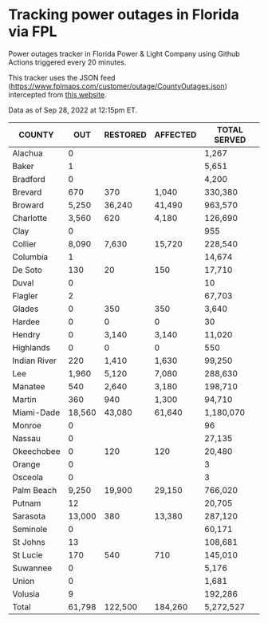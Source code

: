 # Tracking power outages in Florida via FPL

Power outages tracker in Florida Power &amp; Light Company using Github Actions triggered every 20 minutes.

This tracker uses the JSON feed (https://www.fplmaps.com/customer/outage/CountyOutages.json) intercepted from [this website](https://www.fplmaps.com/index.html).

Data as of Sep 28, 2022 at 12:15pm ET.

|	COUNTY 	|	OUT	|	RESTORED	|	AFFECTED	|	TOTAL SERVED	|
|	---	|	---	|	---	|	---	|	---	|
|	Alachua	|	0	|		|		|	1,267	|
|	Baker	|	1	|		|		|	5,651	|
|	Bradford	|	0	|		|		|	4,200	|
|	Brevard	|	670	|	370	|	1,040	|	330,380	|
|	Broward	|	5,250	|	36,240	|	41,490	|	963,570	|
|	Charlotte	|	3,560	|	620	|	4,180	|	126,690	|
|	Clay	|	0	|		|		|	955	|
|	Collier	|	8,090	|	7,630	|	15,720	|	228,540	|
|	Columbia	|	1	|		|		|	14,674	|
|	De Soto	|	130	|	20	|	150	|	17,710	|
|	Duval	|	0	|		|		|	10	|
|	Flagler	|	2	|		|		|	67,703	|
|	Glades	|	0	|	350	|	350	|	3,640	|
|	Hardee	|	0	|	0	|	0	|	30	|
|	Hendry	|	0	|	3,140	|	3,140	|	11,020	|
|	Highlands	|	0	|	0	|	0	|	550	|
|	Indian River	|	220	|	1,410	|	1,630	|	99,250	|
|	Lee	|	1,960	|	5,120	|	7,080	|	288,630	|
|	Manatee	|	540	|	2,640	|	3,180	|	198,710	|
|	Martin	|	360	|	940	|	1,300	|	94,710	|
|	Miami-Dade	|	18,560	|	43,080	|	61,640	|	1,180,070	|
|	Monroe	|	0	|		|		|	96	|
|	Nassau	|	0	|		|		|	27,135	|
|	Okeechobee	|	0	|	120	|	120	|	20,480	|
|	Orange	|	0	|		|		|	3	|
|	Osceola	|	0	|		|		|	3	|
|	Palm Beach	|	9,250	|	19,900	|	29,150	|	766,020	|
|	Putnam	|	12	|		|		|	20,705	|
|	Sarasota	|	13,000	|	380	|	13,380	|	287,120	|
|	Seminole	|	0	|		|		|	60,171	|
|	St Johns	|	13	|		|		|	108,681	|
|	St Lucie	|	170	|	540	|	710	|	145,010	|
|	Suwannee	|	0	|		|		|	5,176	|
|	Union	|	0	|		|		|	1,681	|
|	Volusia	|	9	|		|		|	192,286	|
|	Total	|	61,798	|	122,500	|	184,260	|	5,272,527	|![image](https://user-images.githubusercontent.com/6544861/192832014-2e360e33-d8b1-4e78-b306-9cbef2002988.png)
